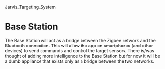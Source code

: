 Jarvis_Targeting_System

Base Station
=======================

The Base Station will act as a bridge between the Zigbee network and the Bluetooth connection.  This will allow the app on smartphones (and other devices) to send commands and control the target sensors.  There is/was thought of adding more intelligence to the Base Station but for now it will be a dumb appliance that exists only as a bridge between the two networks.
